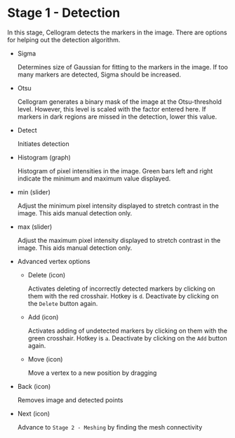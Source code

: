 # Stage 1 - Detection

In this stage, Cellogram detects the markers in the image. There are
options for helping out the detection algorithm.

-   Sigma

    Determines size of Gaussian for fitting to the markers in the image.
    If too many markers are detected, Sigma should be increased.

-   Otsu

    Cellogram generates a binary mask of the image at the Otsu-threshold
    level. However, this level is scaled with the factor entered here.
    If markers in dark regions are missed in the detection, lower this
    value.

-   Detect

    Initiates detection

-   Histogram (graph)

    Histogram of pixel intensities in the image. Green bars left and
    right indicate the minimum and maximum value displayed.

-   min (slider)

    Adjust the minimum pixel intensity displayed to stretch contrast in
    the image. This aids manual detection only.

-   max (slider)

    Adjust the maximum pixel intensity displayed to stretch contrast in
    the image. This aids manual detection only.

-   Advanced vertex options

    -   Delete (icon)

        Activates deleting of incorrectly detected markers by clicking
        on them with the red crosshair. Hotkey is `d`. Deactivate by
        clicking on the `Delete` button again.

    -   Add (icon)

        Activates adding of undetected markers by clicking on them with
        the green crosshair. Hotkey is `a`. Deactivate by clicking on
        the `Add` button again.

    -   Move (icon)

        Move a vertex to a new position by dragging

-   Back (icon)

    Removes image and detected points

-   Next (icon)

    Advance to `Stage 2 - Meshing` by finding the mesh connectivity
